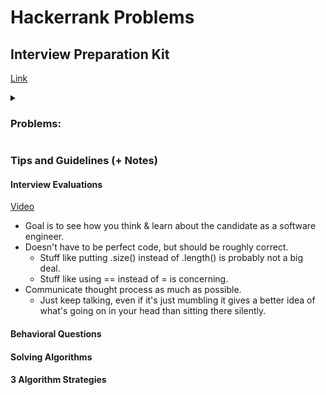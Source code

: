# Hackerrank Problems
## Interview Preparation Kit
[Link](https://www.hackerrank.com/interview/interview-preparation-kit)
<details>
  <summary> <h3>Problems:</h3> </summary>
  <h4> Arrays </h4>
  <ul>
    <li><a href="https://www.hackerrank.com/challenges/2d-array/">2D array</a> (<code>hourglassSum()</code>)</li>
    <li><a href="https://www.hackerrank.com/challenges/ctci-array-left-rotation/">Rotate Left</a> (<code>rotLeft()</code>)</li>
    <li><a href="https://www.hackerrank.com/challenges/new-year-chaos/">New Year Chaos</a> (First go: <code>minimumBribes()</code>, Better one: <code>minimumBribes2()</code>)</li>
    <li><a href="https://www.hackerrank.com/challenges/minimum-swaps-2/">Minimum Swaps 2</a> (<code>minimumSwaps()</code>) <em>TODO</em></li>
    <li><a href="https://www.hackerrank.com/challenges/crush/">Array Manipulation</a> <em>TODO</em></li>
  </ul>
  <h4> Dictionaries and Hashmaps </h4>
  <ul>
    <li><a href="https://www.hackerrank.com/challenges/ctci-ransom-note/">Hash Tables: Ransom Note</a> (<code>checkMagazine()</code>)</li>
    <li><a href="https://www.hackerrank.com/challenges/two-strings/">Two Strings</a> (Inefficient: <code>twoStringsOld()</code>, Efficient: <code>twoStrings()</code>)</li>
    <li><a href="https://www.hackerrank.com/challenges/sherlock-and-anagrams/">Sherlock and Anagrams</a> <em>TODO</em></li>
    <li><a href="https://www.hackerrank.com/challenges/count-triplets-1/">Count Triplets</a> <em>TODO</em></li>
    <li><a href="https://www.hackerrank.com/challenges/frequency-queries/">Frequency Queries</a> <em>TODO</em></li>
  </ul>
  <h4> Sorting </h4>
  <ul>
    <li><a href="https://www.hackerrank.com/challenges/ctci-bubble-sort/">Sorting: Bubble Sort</a> (<code>countSwaps()</code>)</li>
    <li><a href="https://www.hackerrank.com/challenges/mark-and-toys/">Mark and Toys</a> (<code>maximumToys()</code>)</li>
    <li><a href="https://www.hackerrank.com/challenges/ctci-comparator-sorting/">Sorting: Comparator</a> <em>TODO</em></li>
    <li><a href="https://www.hackerrank.com/challenges/fraudulent-activity-notifications/">Fraudulent Activity Notifications</a> <em>TODO</em></li>
    <li><a href="https://www.hackerrank.com/challenges/ctci-merge-sort/">Merge Sort: Counting Inversions</a> <em>TODO</em></li>
  </ul>
  <h4> String Manipulation </h4>
  <ul>
    <li><a href="https://www.hackerrank.com/challenges/ctci-making-anagrams/">Strings: Making Anagrams</a> (<code>makeAnagram()</code>) <em>TODO</em></li>
    <li><a href="https://www.hackerrank.com/challenges/mark-and-toys/">Alternating Characters</a> (<code>maximumToys()</code>) <em>TODO</em></li>
    <li><a href="https://www.hackerrank.com/challenges/sherlock-and-valid-string/">Sherlock and the Valid String</a> <em>TODO</em></li>
    <li><a href="https://www.hackerrank.com/challenges/special-palindrome-again/">Special Palindrome Again</a> <em>TODO</em></li>
    <li><a href="https://www.hackerrank.com/challenges/common-child/">Common Child</a> <em>TODO</em></li>
  </ul>
  <h4> Greedy Algorithms </h4>
  <ul>
    <li><a href=""></a> <em>TODO</em></li>
    <li><a href=""></a> <em>TODO</em></li>
    <li><a href=""></a> <em>TODO</em></li>
    <li><a href=""></a> <em>TODO</em></li>
    <li><a href=""></a> <em>TODO</em></li>
  </ul>
  <h4> Search </h4>
  <ul>
    <li><a href=""></a> <em>TODO</em></li>
    <li><a href=""></a> <em>TODO</em></li>
    <li><a href=""></a> <em>TODO</em></li>
    <li><a href=""></a> <em>TODO</em></li>
    <li><a href=""></a> <em>TODO</em></li>
    <li><a href=""></a> <em>TODO</em></li>
    <li><a href=""></a> <em>TODO</em></li>
  </ul>
  <h4> Dynamic Programming </h4>
  <ul>
    <li><a href=""></a> <em>TODO</em></li>
    <li><a href=""></a> <em>TODO</em></li>
    <li><a href=""></a> <em>TODO</em></li>
    <li><a href=""></a> <em>TODO</em></li>
  </ul>
  <h4> Stacks and Queues </h4>
  <ul>
    <li><a href=""></a> <em>TODO</em></li>
    <li><a href=""></a> <em>TODO</em></li>
    <li><a href=""></a> <em>TODO</em></li>
    <li><a href=""></a> <em>TODO</em></li>
    <li><a href=""></a> <em>TODO</em></li>
    <li><a href=""></a> <em>TODO</em></li>
  </ul>
  <h4> Graphs </h4>
  <ul>
    <li><a href=""></a> <em>TODO</em></li>
    <li><a href=""></a> <em>TODO</em></li>
    <li><a href=""></a> <em>TODO</em></li>
    <li><a href=""></a> <em>TODO</em></li>
    <li><a href=""></a> <em>TODO</em></li>
  </ul>
  <h4> Trees </h4>
  <ul>
    <li><a href=""></a> <em>TODO</em></li>
    <li><a href=""></a> <em>TODO</em></li>
    <li><a href=""></a> <em>TODO</em></li>
    <li><a href=""></a> <em>TODO</em></li>
    <li><a href=""></a> <em>TODO</em></li>
  </ul>
  <h4> Linked Lists </h4>
  <ul>
    <li><a href=""></a> <em>TODO</em></li>
    <li><a href=""></a> <em>TODO</em></li>
    <li><a href=""></a> <em>TODO</em></li>
    <li><a href=""></a> <em>TODO</em></li>
    <li><a href=""></a> <em>TODO</em></li>
  </ul>
  <h4> Recursion and Backtracking </h4>
  <ul>
    <li><a href=""></a> <em>TODO</em></li>
    <li><a href=""></a> <em>TODO</em></li>
    <li><a href=""></a> <em>TODO</em></li>
    <li><a href=""></a> <em>TODO</em></li>
  </ul>
  <h4> Miscellaneous </h4>
  <ul>
    <li><a href=""></a> <em>TODO</em></li>
    <li><a href=""></a> <em>TODO</em></li>
    <li><a href=""></a> <em>TODO</em></li>
    <li><a href=""></a> <em>TODO</em></li>
  </ul>
</details>

### Tips and Guidelines (+ Notes)
#### Interview Evaluations
[Video](https://youtu.be/jxAWQN5t6wg)
* Goal is to see how you think & learn about the candidate as a software engineer.
* Doesn't have to be perfect code, but should be roughly correct.
  * Stuff like putting .size() instead of .length() is probably not a big deal.
  * Stuff like using == instead of = is concerning.
* Communicate thought process as much as possible.
  * Just keep talking, even if it's just mumbling it gives a better idea of what's going on in your head than sitting there silently.
#### Behavioral Questions
#### Solving Algorithms
#### 3 Algorithm Strategies
